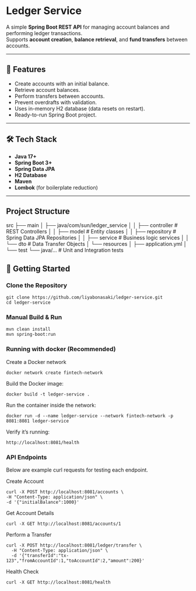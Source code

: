 # Ledger Service

A simple **Spring Boot REST API** for managing account balances and performing ledger transactions.  
Supports **account creation**, **balance retrieval**, and **fund transfers** between accounts.

---

## 📌 Features

- Create accounts with an initial balance.
- Retrieve account balances.
- Perform transfers between accounts.
- Prevent overdrafts with validation.
- Uses in-memory H2 database (data resets on restart).
- Ready-to-run Spring Boot project.

---

## 🛠 Tech Stack

- **Java 17+**
- **Spring Boot 3+**
- **Spring Data JPA**
- **H2 Database**
- **Maven**
- **Lombok** (for boilerplate reduction)

---

## Project Structure

src
├── main
│   ├── java/com/sun/ledger_service
│   │    ├── controller      # REST Controllers
│   │    ├── model           # Entity classes
│   │    ├── repository      # Spring Data JPA Repositories
│   │    ├── service         # Business logic services
│   │    └── dto             # Data Transfer Objects
│   └── resources
│        ├── application.yml
│       
└── test
└── java/...            # Unit and Integration tests

## 🚀 Getting Started

###  Clone the Repository

```aidl
git clone https://github.com/liyabonasaki/ledger-service.git
cd ledger-service
```

### Manual Build & Run

```aidl
mvn clean install
mvn spring-boot:run

```
### Running with docker (Recommended)
Create a Docker network
```aidl
docker network create fintech-network
```

Build the Docker image:
```aidl
docker build -t ledger-service .
```

Run the container inside the network:
```aidl
docker run -d --name ledger-service --network fintech-network -p 8081:8081 ledger-service
```

Verify it’s running:
```aidl
http://localhost:8081/health
```
###  API Endpoints
Below are example curl requests for testing each endpoint.

Create Account

```aidl
curl -X POST http://localhost:8081/accounts \
-H "Content-Type: application/json" \
-d '{"initialBalance":1000}'
```


Get Account Details

```aidl
curl -X GET http://localhost:8081/accounts/1

```

Perform a Transfer
````aidl
curl -X POST http://localhost:8081/ledger/transfer \
  -H "Content-Type: application/json" \
  -d '{"transferId":"tx-123","fromAccountId":1,"toAccountId":2,"amount":200}'

````

Health Check

```aidl
curl -X GET http://localhost:8081/health

```